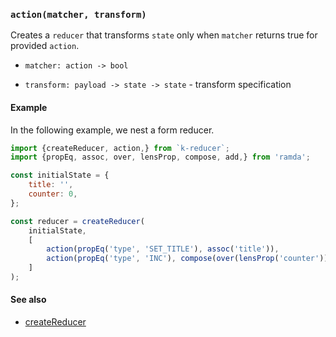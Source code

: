 ### `action(matcher, transform)`

Creates a `reducer` that transforms `state` only when `matcher` returns true for provided `action`.

- `matcher: action -> bool`

- `transform: payload -> state -> state` - transform specification

#### Example

In the following example, we nest a form reducer.

```javascript
import {createReducer, action,} from `k-reducer`;
import {propEq, assoc, over, lensProp, compose, add,} from 'ramda';

const initialState = {
    title: '',
    counter: 0,
};

const reducer = createReducer(
    initialState,
    [
        action(propEq('type', 'SET_TITLE'), assoc('title')),
        action(propEq('type', 'INC'), compose(over(lensProp('counter')), add)),
    ]
);

```

#### See also
* [createReducer](createReducer.md)

